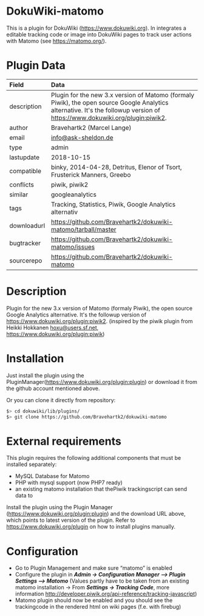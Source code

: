 DokuWiki-matomo
===============

This is a plugin for DokuWiki (https://www.dokuwiki.org). In integrates a editable tracking code or image into DokuWiki pages to track user actions with Matomo (see https://matomo.org/).

Plugin Data
===============

Field        | Data
:------------|:--------------------------------------------------------------------------------------
description  | Plugin for the new 3.x version of Matomo (formaly Piwik), the open source Google Analytics alternative. It's the followup version of https://www.dokuwiki.org/plugin:piwik2.
author       | Bravehartk2 (Marcel Lange)
email        | info@ask-sheldon.de
type         | admin
lastupdate   | 2018-10-15
compatible   | binky, 2014-04-28, Detritus, Elenor of Tsort, Frusterick Manners, Greebo
conflicts    | piwik, piwik2
similar      | googleanalytics
tags         | Tracking, Statistics, Piwik, Google Analytics alternativ
downloadurl  | https://github.com/Bravehartk2/dokuwiki-matomo/tarball/master
bugtracker   | https://github.com/Bravehartk2/dokuwiki-matomo/issues
sourcerepo   | https://github.com/Bravehartk2/dokuwiki-matomo

Description
===============
Plugin for the new 3.x version of Matomo (formaly Piwik), the open source Google Analytics alternative. It's the followup version of https://www.dokuwiki.org/plugin:piwik2. 
(inspired by the piwik plugin from Heikki Hokkanen <hoxu@users.sf.net>, https://www.dokuwiki.org/plugin:piwik)

Installation
===============
Just install the plugin using the PluginManager(https://www.dokuwiki.org/plugin:plugin) or download it from the github account mentioned above.

Or you can clone it directly from repository:
```bash
$> cd dokuwiki/lib/plugins/
$> git clone https://github.com/Bravehartk2/dokuwiki-matomo
```

External requirements
===============

This plugin requires the following additional components that must be installed separately:

  * MySQL Database for Matomo
  * PHP with mysql support (now PHP7 ready)
  * an existing matomo installation that thePiwik trackingscript can send data to

Install the plugin using the Plugin Manager (https://www.dokuwiki.org/plugin:plugin) and the download URL above, which points to latest version of the plugin. Refer to https://www.dokuwiki.org/plugin on how to install plugins manually.

Configuration
===============
  - Go to Plugin Management and make sure “matomo” is enabled
  - Configure the plugin in ***Admin -> Configuration Manager –> Plugin Settings –> Matomo*** (Values partly have to be taken from an existing matomo installation -> From ***Settings -> Tracking Code***, more information http://developer.piwik.org/api-reference/tracking-javascript)
  - Matomo plugin should now be enabled and you should see the trackingcode in the rendered html on wiki pages (f.e. with firebug)
